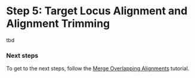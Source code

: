 # Step 5: Target Locus Alignment and Alignment Trimming

tbd


### Next steps
To get to the next steps, follow the [Merge Overlapping Alignments](https://github.com/scrameri/CaptureAl/blob/master/tutorial/bsub/Step6_Merge_Overlapping_Alignments.md) tutorial.
